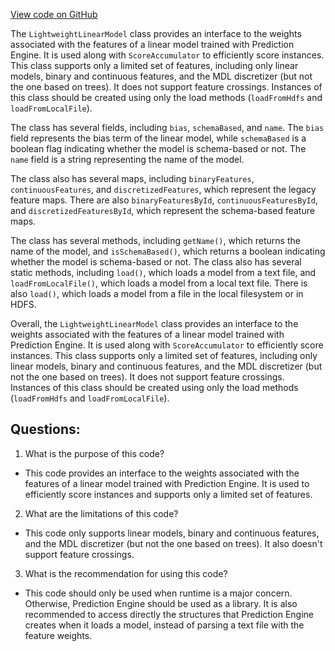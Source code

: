 [View code on GitHub](https://github.com/misbahsy/the-algorithm/src/java/com/twitter/search/common/util/ml/prediction_engine/LightweightLinearModel.java)

The `LightweightLinearModel` class provides an interface to the weights associated with the features of a linear model trained with Prediction Engine. It is used along with `ScoreAccumulator` to efficiently score instances. This class supports only a limited set of features, including only linear models, binary and continuous features, and the MDL discretizer (but not the one based on trees). It does not support feature crossings. Instances of this class should be created using only the load methods (`loadFromHdfs` and `loadFromLocalFile`).

The class has several fields, including `bias`, `schemaBased`, and `name`. The `bias` field represents the bias term of the linear model, while `schemaBased` is a boolean flag indicating whether the model is schema-based or not. The `name` field is a string representing the name of the model.

The class also has several maps, including `binaryFeatures`, `continuousFeatures`, and `discretizedFeatures`, which represent the legacy feature maps. There are also `binaryFeaturesById`, `continuousFeaturesById`, and `discretizedFeaturesById`, which represent the schema-based feature maps.

The class has several methods, including `getName()`, which returns the name of the model, and `isSchemaBased()`, which returns a boolean indicating whether the model is schema-based or not. The class also has several static methods, including `load()`, which loads a model from a text file, and `loadFromLocalFile()`, which loads a model from a local text file. There is also `load()`, which loads a model from a file in the local filesystem or in HDFS.

Overall, the `LightweightLinearModel` class provides an interface to the weights associated with the features of a linear model trained with Prediction Engine. It is used along with `ScoreAccumulator` to efficiently score instances. This class supports only a limited set of features, including only linear models, binary and continuous features, and the MDL discretizer (but not the one based on trees). It does not support feature crossings. Instances of this class should be created using only the load methods (`loadFromHdfs` and `loadFromLocalFile`).
## Questions: 
 1. What is the purpose of this code?
- This code provides an interface to the weights associated with the features of a linear model trained with Prediction Engine. It is used to efficiently score instances and supports only a limited set of features.

2. What are the limitations of this code?
- This code only supports linear models, binary and continuous features, and the MDL discretizer (but not the one based on trees). It also doesn't support feature crossings.

3. What is the recommendation for using this code?
- This code should only be used when runtime is a major concern. Otherwise, Prediction Engine should be used as a library. It is also recommended to access directly the structures that Prediction Engine creates when it loads a model, instead of parsing a text file with the feature weights.